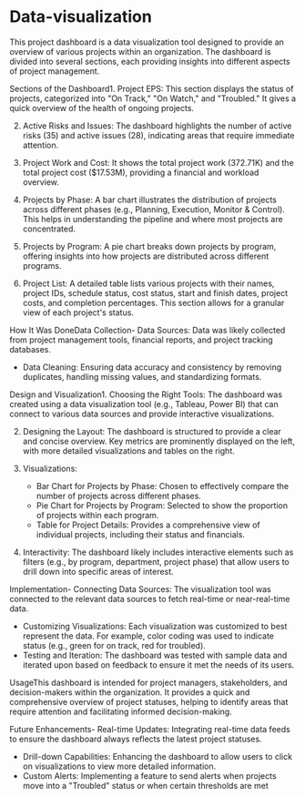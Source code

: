 # Data-visualization
This project dashboard is a data visualization tool designed to provide an overview of various projects within an organization. The dashboard is divided into several sections, each providing insights into different aspects of project management.

Sections of the Dashboard1. Project EPS: This section displays the status of projects, categorized into "On Track," "On Watch," and "Troubled." It gives a quick overview of the health of ongoing projects.

2. Active Risks and Issues: The dashboard highlights the number of active risks (35) and active issues (28), indicating areas that require immediate attention.

3. Project Work and Cost: It shows the total project work (372.71K) and the total project cost ($17.53M), providing a financial and workload overview.

4. Projects by Phase: A bar chart illustrates the distribution of projects across different phases (e.g., Planning, Execution, Monitor & Control). This helps in understanding the pipeline and where most projects are concentrated.

5. Projects by Program: A pie chart breaks down projects by program, offering insights into how projects are distributed across different programs.

6. Project List: A detailed table lists various projects with their names, project IDs, schedule status, cost status, start and finish dates, project costs, and completion percentages. This section allows for a granular view of each project's status.

How It Was DoneData Collection- Data Sources: Data was likely collected from project management tools, financial reports, and project tracking databases.
- Data Cleaning: Ensuring data accuracy and consistency by removing duplicates, handling missing values, and standardizing formats.

Design and Visualization1. Choosing the Right Tools: The dashboard was created using a data visualization tool (e.g., Tableau, Power BI) that can connect to various data sources and provide interactive visualizations.

2. Designing the Layout: The dashboard is structured to provide a clear and concise overview. Key metrics are prominently displayed on the left, with more detailed visualizations and tables on the right.

3. Visualizations:
    - Bar Chart for Projects by Phase: Chosen to effectively compare the number of projects across different phases.
    - Pie Chart for Projects by Program: Selected to show the proportion of projects within each program.
    - Table for Project Details: Provides a comprehensive view of individual projects, including their status and financials.

4. Interactivity: The dashboard likely includes interactive elements such as filters (e.g., by program, department, project phase) that allow users to drill down into specific areas of interest.

Implementation- Connecting Data Sources: The visualization tool was connected to the relevant data sources to fetch real-time or near-real-time data.
- Customizing Visualizations: Each visualization was customized to best represent the data. For example, color coding was used to indicate status (e.g., green for on track, red for troubled).
- Testing and Iteration: The dashboard was tested with sample data and iterated upon based on feedback to ensure it met the needs of its users.

UsageThis dashboard is intended for project managers, stakeholders, and decision-makers within the organization. It provides a quick and comprehensive overview of project statuses, helping to identify areas that require attention and facilitating informed decision-making.

Future Enhancements- Real-time Updates: Integrating real-time data feeds to ensure the dashboard always reflects the latest project statuses.
- Drill-down Capabilities: Enhancing the dashboard to allow users to click on visualizations to view more detailed information.
- Custom Alerts: Implementing a feature to send alerts when projects move into a "Troubled" status or when certain thresholds are met
